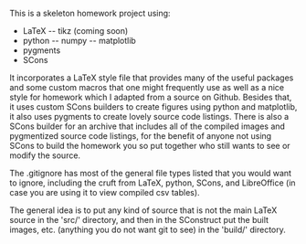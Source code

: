 This is a skeleton homework project using:
- LaTeX
-- tikz (coming soon)
- python
-- numpy
-- matplotlib
- pygments
- SCons

It incorporates a LaTeX style file that provides many of the useful packages
and some custom macros that one might frequently use as well as a nice style
for homework which I adapted from a source on Github.
Besides that, it uses custom SCons builders to create figures using python
and matplotlib, it also uses pygments to create lovely source code
listings.
There is also a SCons builder for an archive that includes all of the
compiled images and pygmentized source code listings, for the benefit of
anyone not using SCons to build the homework you so put together who still
wants to see or modify the source.

The .gitignore has most of the general file types listed that you would want
to ignore, including the cruft from LaTeX, python, SCons, and LibreOffice
(in case you are using it to view compiled csv tables).

The general idea is to put any kind of source that is not the main
LaTeX source in the 'src/' directory, and then in the SConstruct put the
built images, etc. (anything you do not want git to see) in the 'build/'
directory.
